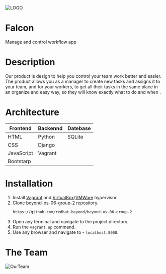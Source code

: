 ![LOGO](https://user-images.githubusercontent.com/62508697/139729943-d46fc1ee-9344-4563-9d7d-2369f38fce54.jpeg)



# Falcon

Manage and control workflow app
# Description

Our product is design to help you control your team work better and easier.
The product allows you as a manager to create new tasks and assigns it to your team, and for your workers, to get 
all their tasks in the same place in an organize and easy way, so they will know exactly what to do and when .

# Architecture

| Frontend      | Backennd      | Datebase      |
| ------------- | ------------- | ------------- |
| HTML          | Python        | SQLite        |
| CSS           | Django        |  
| JavaScript    | Vagrant       |
| Bootstarp     |


# Installation

1. Install [Vagrant](https://www.vagrantup.com/) and [VirtualBox](https://www.virtualbox.org/)/[VMWare](https://www.vmware.com/) hypervisor.
2. Clone [beyond-os-06-group-2](https://github.com/beyond-io/beyond-os-06-group-2) repository.
   ```sh
   https://github.com/redhat-beyond/beyond-os-06-group-2
   ```
3. Open any terminal and navigate to the project directory.
4. Run the `vagrant up` command.
5. Use any browser and navigate to - `localhost:8000`.

# The Team
![OurTeam](https://user-images.githubusercontent.com/62508697/139729498-30e80549-55f3-41a1-8812-08e92ce03705.jpeg)
